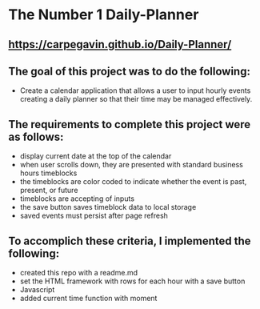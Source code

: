    # The Number 1 Daily-Planner

## https://carpegavin.github.io/Daily-Planner/

## The goal of this project was to do the following:
- Create a calendar application that allows a user to input hourly events creating a daily planner so that their time may be managed effectively.

## The requirements to complete this project were as follows:
- display current date at the top of the calendar
- when user scrolls down, they are presented with standard business hours timeblocks
- the timeblocks are color coded to indicate whether the event is past, present, or future
- timeblocks are accepting of inputs
- the save button saves timeblock data to local storage
- saved events must persist after page refresh

## To accomplich these criteria, I implemented the following:
- created this repo with a readme.md
- set the HTML framework with rows for each hour with a save button
- Javascript
 - added current time function with moment


